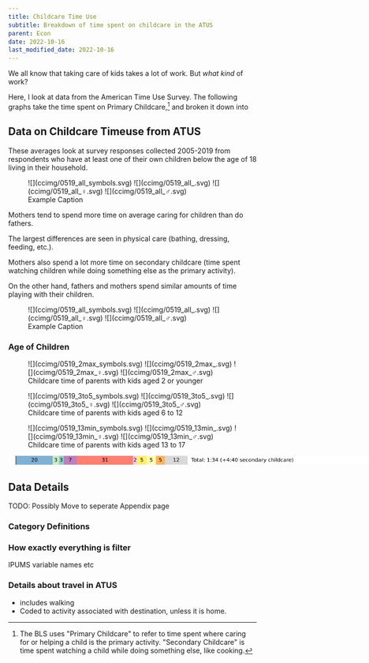 ```yaml
---
title: Childcare Time Use
subtitle: Breakdown of time spent on childcare in the ATUS
parent: Econ
date: 2022-10-16
last_modified_date: 2022-10-16
---
```


<!--
permalink: /childcare
redirect_from:
  - /econ/childcaretime
  - /econ/childcaretime/
-->

<style>
    main figure {
        background-color: #eee8d5aa;
        border-radius: 0.5rem;
        padding-bottom: 0.2rem;
        line-height: 1;
    }
    main figcaption {
        margin: 0.2rem;
    }
</style>


We all know that taking care of kids takes a lot of work. But *what kind* of work?

Here, I look at data from the American Time Use Survey.
The following graphs take the time spent on Primary Childcare,[^primaryVsSecondaryChildcare]
and broken it down into 

[^primaryVsSecondaryChildcare]: The BLS uses "Primary Childcare" to refer to time spent where caring for or helping a child is the primary activity. "Secondary Childcare" is time spent watching a child while doing something else, like cooking.

## Data on Childcare Timeuse from ATUS

These averages look at survey responses collected 2005-2019 from respondents who have at least one of their own children below the age of 18 living in their household.


<figure markdown="block">
![](ccimg/0519_all_symbols.svg)
![](ccimg/0519_all_.svg)
![](ccimg/0519_all_♀.svg)
![](ccimg/0519_all_♂.svg)
<figcaption>Example Caption</figcaption>
</figure>


Mothers tend to spend more time on average caring for 
children than do fathers. 

The largest differences are seen in 
physical care (bathing, dressing, feeding, etc.).

Mothers also spend a lot more time on secondary childcare (time spent watching children while doing something else as the primary activity).

On the other hand, fathers and mothers spend similar amounts of time playing with their children.


<figure markdown="block">
![](ccimg/0519_all_symbols.svg)
![](ccimg/0519_all_.svg)
![](ccimg/0519_all_♀.svg)
![](ccimg/0519_all_♂.svg)
<figcaption>Example Caption</figcaption>
</figure>


### Age of Children

<figure markdown="block">
![](ccimg/0519_2max_symbols.svg)
![](ccimg/0519_2max_.svg)
![](ccimg/0519_2max_♀.svg)
![](ccimg/0519_2max_♂.svg)
<figcaption>Childcare time of parents with kids aged 2 or younger</figcaption>
</figure>

<figure markdown="block">
![](ccimg/0519_3to5_symbols.svg)
![](ccimg/0519_3to5_.svg)
![](ccimg/0519_3to5_♀.svg)
![](ccimg/0519_3to5_♂.svg)
<figcaption>Childcare time of parents with kids aged 6 to 12</figcaption>
</figure>

<figure markdown="block">
![](ccimg/0519_13min_symbols.svg)
![](ccimg/0519_13min_.svg)
![](ccimg/0519_13min_♀.svg)
![](ccimg/0519_13min_♂.svg)
<figcaption>Childcare time of parents with kids aged 13 to 17</figcaption>
</figure>



<div markdown="block" style="width:150%">

![](ccimg/0519_all_.svg)

</div>

## Data Details

TODO: Possibly Move to seperate Appendix page

### Category Definitions

### How exactly everything is filter

IPUMS variable names etc

### Details about travel in ATUS

- includes walking
- Coded to activity associated with destination, unless it is home.

<!--All time with child present? Extra time from cooking when you have kids? Rugrats paper travel time?-->


<!--
redirect_from:
  - /numbers/energy
  - /nature/energy
-->









